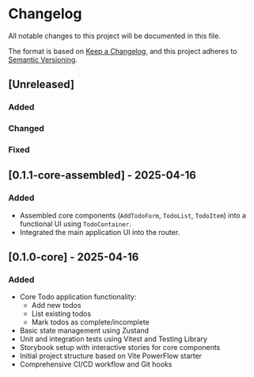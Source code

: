 # Changelog

All notable changes to this project will be documented in this file.

The format is based on [Keep a Changelog](https://keepachangelog.com/en/1.1.0/),
and this project adheres to [Semantic Versioning](https://semver.org/spec/v2.0.0.html).

## [Unreleased]

### Added

### Changed

### Fixed

## [0.1.1-core-assembled] - 2025-04-16

### Added

- Assembled core components (`AddTodoForm`, `TodoList`, `TodoItem`) into a functional UI using `TodoContainer`.
- Integrated the main application UI into the router.

## [0.1.0-core] - 2025-04-16

### Added

- Core Todo application functionality:
  - Add new todos
  - List existing todos
  - Mark todos as complete/incomplete
- Basic state management using Zustand
- Unit and integration tests using Vitest and Testing Library
- Storybook setup with interactive stories for core components
- Initial project structure based on Vite PowerFlow starter
- Comprehensive CI/CD workflow and Git hooks
